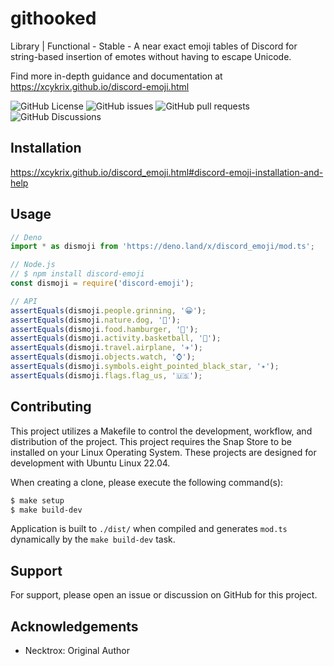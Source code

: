 # githooked

Library | Functional - Stable - A near exact emoji tables of Discord for string-based insertion of emotes without having to escape Unicode.

Find more in-depth guidance and documentation at https://xcykrix.github.io/discord-emoji.html

![GitHub License](https://img.shields.io/github/license/xCykrix/discord_emoji?style=for-the-badge&logo=github&cacheSeconds=86400)
![GitHub issues](https://img.shields.io/github/issues/xCykrix/discord_emoji?style=for-the-badge&logo=github&cacheSeconds=3600)
![GitHub pull requests](https://img.shields.io/github/issues-pr/xCykrix/discord_emoji?style=for-the-badge&logo=github&cacheSeconds=3600)
![GitHub Discussions](https://img.shields.io/github/discussions/xCykrix/discord_emoji?style=for-the-badge&logo=github&cacheSeconds=3600)

## Installation

https://xcykrix.github.io/discord_emoji.html#discord-emoji-installation-and-help

## Usage

```js
// Deno
import * as dismoji from 'https://deno.land/x/discord_emoji/mod.ts';

// Node.js
// $ npm install discord-emoji
const dismoji = require('discord-emoji');

// API
assertEquals(dismoji.people.grinning, '😀');
assertEquals(dismoji.nature.dog, '🐶');
assertEquals(dismoji.food.hamburger, '🍔');
assertEquals(dismoji.activity.basketball, '🏀');
assertEquals(dismoji.travel.airplane, '✈️');
assertEquals(dismoji.objects.watch, '⌚');
assertEquals(dismoji.symbols.eight_pointed_black_star, '✴️');
assertEquals(dismoji.flags.flag_us, '🇺🇸');
```

## Contributing

This project utilizes a Makefile to control the development, workflow, and distribution of the project. This project requires the Snap Store to be installed on your Linux Operating System. These projects are designed for development with Ubuntu Linux
22.04.

When creating a clone, please execute the following command(s):

```sh
$ make setup
$ make build-dev
```

Application is built to `./dist/` when compiled and generates `mod.ts` dynamically by the `make build-dev` task.

## Support

For support, please open an issue or discussion on GitHub for this project.

## Acknowledgements

- Necktrox: Original Author
